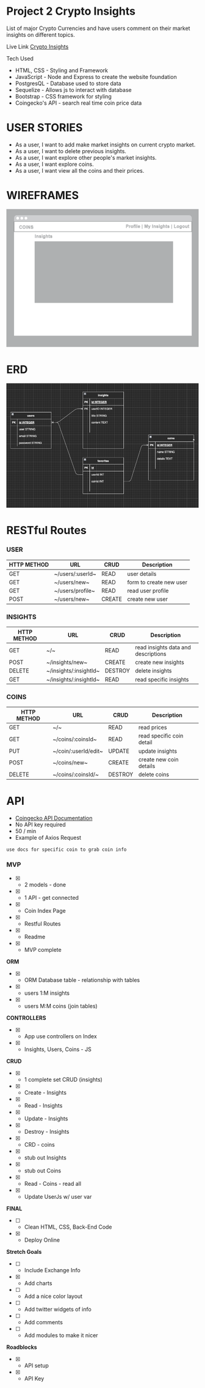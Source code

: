 # Project 2 Crypto Insights
List of major Crypto Currencies and have users comment on their market insights on different topics.

Live Link
[Crypto Insights](https://project2-crypto-insight-prijacash.koyeb.app/) 


Tech Used
- HTML, CSS - Styling and Framework
- JavaScript - Node and Express to create the website foundation
- PostgresQL - Database used to store data
- Sequelize - Allows js to interact with database
- Bootstrap - CSS framework for styling
- Coingecko's API - search real time coin price data

# USER STORIES
- As a user, I want to add make market insights on current crypto market.
- As a user, I want to delete previous insights.
- As a user, I want explore other people's market insights.
- As a user, I want explore coins.
- As a user, I want view all the coins and their prices.

# WIREFRAMES 
![wireframe](/media/coins.png)

# ERD
![ERD Layout](/media/ERD_layout.png)

# RESTful Routes

### USER
| HTTP METHOD | URL | CRUD | Description |
| ------ | ----------- | ------ | ------ |
| GET | ~/users/:userId~ | READ | user details |
| GET | ~/users/new~ | READ | form to create new user |
| GET | ~/users/profile~ | READ | read user profile |
| POST | ~/users/new~ | CREATE | create new user |


### INSIGHTS
| HTTP METHOD | URL | CRUD | Description |
| ------ | ----------- | ------ | ------ |
| GET | ~/~ | READ | read insights data and descriptions |
| POST | ~/insights/new~ | CREATE | create new insights |
| DELETE | ~/insights/:insightId~ | DESTROY | delete insights |
| GET | ~/insights/:insightId~ | READ | read specific insights |

### COINS
| HTTP METHOD | URL | CRUD | Description |
| ------ | ----------- | ------ | ------ |
| GET | ~/~ | READ | read prices |
| GET | ~/coins/:coinsId~ | READ | read specific coin detail |
| PUT | ~/coin/:userId/edit~ | UPDATE | update insights |
| POST | ~/coins/new~ | CREATE | create new coin details |
| DELETE | ~/coins/:coinsId/~ | DESTROY | delete coins |

# API
- [Coingecko API Documentation](https://www.coingecko.com/en/api) 
- No API key required
- 50 / min
- Example of Axios Request

```
use docs for specific coin to grab coin info
```

### MVP
- [X] - 2 models - done
- [X] - 1 API - get connected
- [X] - Coin Index Page
- [X] - Restful Routes
- [X] - Readme
- [X] - MVP complete

**ORM**
- [X] - ORM Database table - relationship with tables
- [X] - users 1:M insights
- [X] - users M:M coins (join tables)

**CONTROLLERS**
- [X] - App use controllers on Index
- [X] - Insights, Users, Coins - JS


**CRUD**
- [X] - 1 complete set CRUD (insights)
- [X] - Create - Insights
- [X] - Read - Insights
- [X] - Update - Insights
- [X] - Destroy - Insights
- [X] - CRD - coins
- [X] - stub out Insights
- [X] - stub out Coins
- [X] - Read - Coins - read all
- [X] - Update UserJs w/ user var

**FINAL**
- [ ] - Clean HTML, CSS, Back-End Code
- [X] - Deploy Online

**Stretch Goals**
- [ ] - Include Exchange Info
- [X] - Add charts
- [ ] - Add a nice color layout
- [ ] - Add twitter widgets of info
- [ ] - Add comments
- [ ] - Add modules to make it nicer

**Roadblocks**
- [X] - API setup
- [X] - API Key